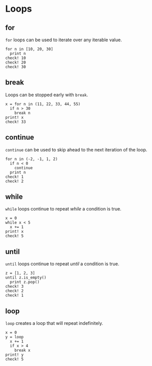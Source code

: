 # Loops

## for

`for` loops can be used to iterate over any iterable value.

```koto
for n in [10, 20, 30]
  print n
check! 10
check! 20
check! 30
```

## break

Loops can be stopped early with `break`.

```koto
x = for n in (11, 22, 33, 44, 55)
  if n > 30 
    break n
print! x
check! 33
```

## continue 

`continue` can be used to skip ahead to the next iteration of the loop.

```koto
for n in (-2, -1, 1, 2)
  if n < 0
    continue
  print n
check! 1
check! 2
```

## while

`while` loops continue to repeat _while_ a condition is true.

```koto
x = 0
while x < 5
  x += 1
print! x
check! 5
```

## until

`until` loops continue to repeat _until_ a condition is true.

```koto
z = [1, 2, 3]
until z.is_empty()
  print z.pop()
check! 3
check! 2
check! 1
```

## loop

`loop` creates a loop that will repeat indefinitely.

```koto
x = 0
y = loop
  x += 1
  if x > 4
    break x
print! y
check! 5
```

